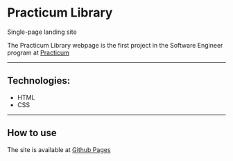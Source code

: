 # Practicum Library
Single-page landing site

The Practicum Library webpage is the first project in the Software Engineer program at [Practicum](https://practicum.com/software-engineer/)
___________________________
## Technologies: 
- HTML
- CSS 
___________________________
## How to use
The site is available at [Github Pages](https://niarga.github.io/practicum-library/)